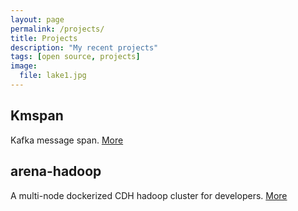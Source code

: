 ```yaml
---
layout: page
permalink: /projects/
title: Projects
description: "My recent projects"
tags: [open source, projects]
image:
  file: lake1.jpg
---
```


## Kmspan

Kafka message span. [More](https://github.com/binyuanchen/kmspan)

## arena-hadoop

A multi-node dockerized CDH hadoop cluster for developers. [More](https://github.com/binyuanchen/arena-dev-cdh-hadoop)
